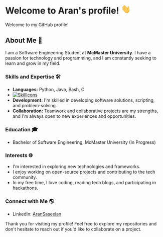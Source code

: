 # Welcome to Aran's profile! <img src="https://raw.githubusercontent.com/danielcshn/danielcshn/master/icons/wave.gif" width="30" height="30"></h3>  
Welcome to my GitHub profile!

## About Me 🚀

I am a Software Engineering Student at **McMaster University**. I have a passion for technology and programming, and I am constantly seeking to learn and grow in my field.

### Skills and Expertise 🛠️
- **Languages:** Python, Java, Bash, C
- [![SkillIcons](https://skillicons.dev/icons?i=py,java,bash,c,figma)](https://skillicons.dev)<br/>
- **Development:** I'm skilled in developing software solutions, scripting, and problem-solving.
- **Collaboration:** Teamwork and collaborative projects are my strengths, and I'm always open to new experiences and opportunities.

### Education 🎓
- Bachelor of Software Engineering, McMaster University (In Progress)

### Interests 🌐
- I'm interested in exploring new technologies and frameworks.
- I enjoy working on open-source projects and contributing to the tech community.
- In my free time, I love coding, reading tech blogs, and participating in hackathons.


### Connect with Me 🌎
- LinkedIn: [AranSaseelan](https://www.linkedin.com/in/aransaseelan/)

Thank you for visiting my profile! Feel free to explore my repositories and don't hesitate to reach out if you'd like to collaborate on a project.

